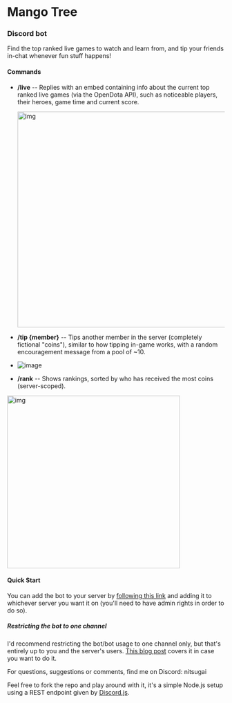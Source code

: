 # Mango Tree

### Discord bot

Find the top ranked live games to watch and learn from, and tip your friends in-chat whenever fun stuff happens!

#### Commands

- **/live** -- Replies with an embed containing info about the current top ranked live games (via the OpenDota API), such as noticeable players, their heroes, game time and current score.

  <img src="https://github.com/jinitsuga/Mango-Tree/assets/73081185/446f9cbb-c61f-444d-87e4-6cd9e3f05e34" alt="img" width="500"/>

- **/tip {member}** -- Tips another member in the server (completely fictional "coins"), similar to how tipping in-game works, with a random encouragement message from a pool of ~10.
- ![image](https://github.com/jinitsuga/Mango-Tree/assets/73081185/66ae9bcd-2aa6-4baf-b203-5df71507d2f9)
- **/rank** -- Shows rankings, sorted by who has received the most coins (server-scoped).

 <img src="https://github.com/jinitsuga/Mango-Tree/assets/73081185/f96f497d-018b-4df6-b5a5-80f42842b653" alt="img" width="400"/>
 
#### Quick Start
You can add the bot to your server by [following this link](https://discord.com/api/oauth2/authorize?client_id=1195066233020743781&permissions=0&scope=bot+applications.commands) and adding it to whichever server you want it on (you'll need to have admin rights in order to do so).

##### Restricting the bot to one channel

I'd recommend restricting the bot/bot usage to one channel only, but that's entirely up to you and the server's users. [This blog post](https://unita.co/blog/restrict-bot-to-one-channel/) covers it in case you want to do it.

For questions, suggestions or comments, find me on Discord: nitsugai

Feel free to fork the repo and play around with it, it's a simple Node.js setup using a REST endpoint given by [Discord.js](https://discord.js.org/).
